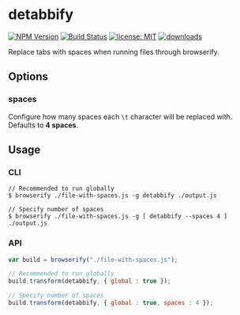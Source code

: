 # detabbify

[![NPM Version](https://img.shields.io/npm/v/detabbify.svg)](https://www.npmjs.com/package/detabbify)
[![Build Status](https://img.shields.io/travis/arenanet/detabbify/master.svg)](https://travis-ci.org/arenanet/detabbify)
[![license: MIT](https://img.shields.io/npm/l/detabbify.svg)](https://github.com/arenanet/detabbify/blob/master/package-lock.json)
[![downloads](https://img.shields.io/npm/dm/detabbify.svg)](https://www.npmjs.com/package/detabbify)


Replace tabs with spaces when running files through browserify.

## Options

### spaces

Configure how many spaces each `\t` character will be replaced with. Defaults to **4 spaces**.

## Usage

### CLI

```console
// Recommended to run globally
$ browserify ./file-with-spaces.js -g detabbify ./output.js

// Specify number of spaces
$ browserify ./file-with-spaces.js -g [ detabbify --spaces 4 ] ./output.js
```

### API
```js
var build = browserify("./file-with-spaces.js");

// Recommended to run globally
build.transform(detabbify, { global : true });

// Specify number of spaces
build.transform(detabbify, { global : true, spaces : 4 });
```
